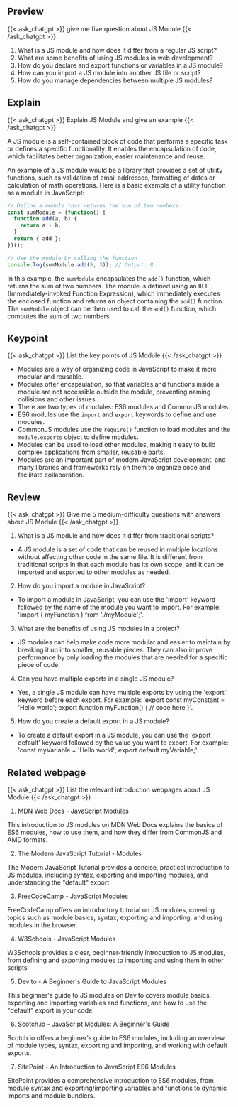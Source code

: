 ## Preview
{{< ask_chatgpt >}}
give me five question about JS Module
{{< /ask_chatgpt >}}



1. What is a JS module and how does it differ from a regular JS script?
2. What are some benefits of using JS modules in web development?
3. How do you declare and export functions or variables in a JS module?
4. How can you import a JS module into another JS file or script?
5. How do you manage dependencies between multiple JS modules?   

## Explain
{{< ask_chatgpt >}}
Explain JS Module and give an example
{{< /ask_chatgpt >}}



A JS module is a self-contained block of code that performs a specific task or defines a specific functionality. It enables the encapsulation of code, which facilitates better organization, easier maintenance and reuse.

An example of a JS module would be a library that provides a set of utility functions, such as validation of email addresses, formatting of dates or calculation of math operations. Here is a basic example of a utility function as a module in JavaScript:

```javascript
// Define a module that returns the sum of two numbers
const sumModule = (function() {
  function add(a, b) {
    return a + b;
  }
  return { add };
})();

// Use the module by calling the function
console.log(sumModule.add(5, 3)); // Output: 8
```

In this example, the `sumModule` encapsulates the `add()` function, which returns the sum of two numbers. The module is defined using an IIFE (Immediately-invoked Function Expression), which immediately executes the enclosed function and returns an object containing the `add()` function. The `sumModule` object can be then used to call the `add()` function, which computes the sum of two numbers.   

## Keypoint
{{< ask_chatgpt >}}
List the key points of JS Module
{{< /ask_chatgpt >}}



- Modules are a way of organizing code in JavaScript to make it more modular and reusable.
- Modules offer encapsulation, so that variables and functions inside a module are not accessible outside the module, preventing naming collisions and other issues.
- There are two types of modules: ES6 modules and CommonJS modules.
- ES6 modules use the `import` and `export` keywords to define and use modules.
- CommonJS modules use the `require()` function to load modules and the `module.exports` object to define modules.
- Modules can be used to load other modules, making it easy to build complex applications from smaller, reusable parts.
- Modules are an important part of modern JavaScript development, and many libraries and frameworks rely on them to organize code and facilitate collaboration.   

## Review
{{< ask_chatgpt >}}
Give me 5 medium-difficulty questions with answers about JS Module
{{< /ask_chatgpt >}}



1. What is a JS module and how does it differ from traditional scripts?
- A JS module is a set of code that can be reused in multiple locations without affecting other code in the same file. It is different from traditional scripts in that each module has its own scope, and it can be imported and exported to other modules as needed.

2. How do you import a module in JavaScript?
- To import a module in JavaScript, you can use the 'import' keyword followed by the name of the module you want to import. For example: 'import { myFunction } from './myModule';'.

3. What are the benefits of using JS modules in a project?
- JS modules can help make code more modular and easier to maintain by breaking it up into smaller, reusable pieces. They can also improve performance by only loading the modules that are needed for a specific piece of code.

4. Can you have multiple exports in a single JS module?
- Yes, a single JS module can have multiple exports by using the 'export' keyword before each export. For example: 'export const myConstant = 'Hello world'; export function myFunction() { // code here }'.

5. How do you create a default export in a JS module?
- To create a default export in a JS module, you can use the 'export default' keyword followed by the value you want to export. For example: 'const myVariable = 'Hello world'; export default myVariable;'.   

## Related webpage
{{< ask_chatgpt >}}
List the relevant introduction webpages about JS Module
{{< /ask_chatgpt >}}



1. MDN Web Docs - JavaScript Modules

This introduction to JS modules on MDN Web Docs explains the basics of ES6 modules, how to use them, and how they differ from CommonJS and AMD formats.

2. The Modern JavaScript Tutorial - Modules

The Modern JavaScript Tutorial provides a concise, practical introduction to JS modules, including syntax, exporting and importing modules, and understanding the "default" export.

3. FreeCodeCamp - JavaScript Modules

FreeCodeCamp offers an introductory tutorial on JS modules, covering topics such as module basics, syntax, exporting and importing, and using modules in the browser.

4. W3Schools - JavaScript Modules

W3Schools provides a clear, beginner-friendly introduction to JS modules, from defining and exporting modules to importing and using them in other scripts.

5. Dev.to - A Beginner's Guide to JavaScript Modules

This beginner's guide to JS modules on Dev.to covers module basics, exporting and importing variables and functions, and how to use the "default" export in your code.

6. Scotch.io - JavaScript Modules: A Beginner's Guide

Scotch.io offers a beginner's guide to ES6 modules, including an overview of module types, syntax, exporting and importing, and working with default exports.

7. SitePoint - An Introduction to JavaScript ES6 Modules

SitePoint provides a comprehensive introduction to ES6 modules, from module syntax and exporting/importing variables and functions to dynamic imports and module bundlers.   

